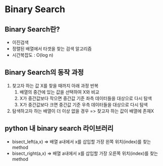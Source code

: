 # Binary Search

## Binary Search란?
- 이진검색
- 정렬된 배열에서 타겟을 찾는 검색 알고리즘
- 시간복잡도 : O(log n)

## Binary Search의 동작 과정
1. 찾고자 하는 값 X를 찾을 때까지 아래 과정 반복
    1. 배열의 중간에 있는 값을 선택하여 X와 비교
    2. X가 중간값보다 작으면 중간값 기준 좌측 데이터들을 대상으로 다시 탐색
    3. X가 중간값보다 크면 중간값 기준 우측 데이터들을 대상으로 다시 탐색
2. 탐색하고자 하는 배열이 더 이상 없을 경우 => 찾고자 하는 값이 배열에 존재X

## python 내 binary search 라이브러리
- bisect_left(a,x) => 배열 a내에서 x를 삽입할 가장 왼쪽 위치(index)를 찾는 method
- bisect_right(a,x) => 배열 a내에서 x를 삽입할 가장 오른쪽 위치(index)를 찾는 method

